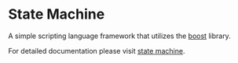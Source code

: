 State Machine
=============

A simple scripting language framework that utilizes the [boost](http://www.boost.org/ "Boost Library") library.

For detailed documentation please visit [state machine](http://www.chadramos.net/code/article/state-machine "Chad Ramos State Machine").
